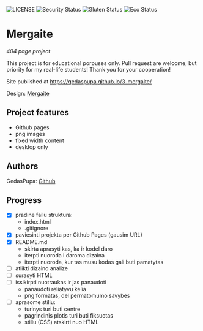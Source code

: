 ![LICENSE](https://img.shields.io/badge/license-MIT-blue.svg?style=flat-square)
![Security Status](https://img.shields.io/security-headers?label=Security&url=https%3A%2F%2Fgithub.com&style=flat-square)
![Gluten Status](https://img.shields.io/badge/Gluten-Free-green.svg)
![Eco Status](https://img.shields.io/badge/ECO-Friendly-green.svg)

# Mergaite

_404 page project_

This project is for educational porpuses only. Pull request are welcome, but priority for my real-life students! Thank you for your cooperation!

Site published at https://gedaspupa.github.io/3-mergaite/

Design: [Mergaite](https://cdn.discordapp.com/attachments/648536139677958156/648860692459290634/unknown.png)

## Project features

- Github pages
- png images
- fixed width content
- desktop only

## Authors

GedasPupa: [Github](https://github.com/GedasPupa)

## Progress

- [x] pradine failu struktura:
  - index.html
  - .gitignore
- [x] paviesinti projekta per Github Pages (gausim URL)
- [x] README.md
  - skirta aprasyti kas, ka ir kodel daro
  - iterpti nuoroda i daroma dizaina
  - iterpti nuoroda, kur tas musu kodas gali buti pamatytas
- [ ] atlikti dizaino analize
- [ ] surasyti HTML
- [ ] issikirpti nuotraukas ir jas panaudoti
  - panaudoti reliatyvu kelia
  - png formatas, del permatomumo savybes
- [ ] aprasome stiliu:
  - turinys turi buti centre
  - pagrindinis plotis turi buti fiksuotas
  - stiliu (CSS) atskirti nuo HTML